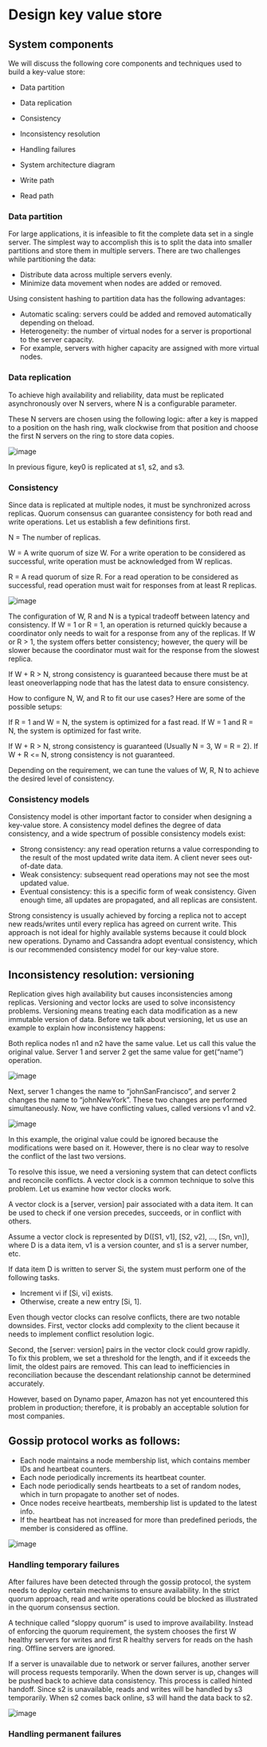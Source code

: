 # Design key value store 

## System components

We will discuss the following core components and techniques used to build a key-value store:

- Data partition
- Data replication
- Consistency
- Inconsistency resolution

- Handling failures
- System architecture diagram
- Write path
- Read path


### Data partition

For large applications, it is infeasible to fit the complete data set in a single server. The simplest way to accomplish this is to split the data into smaller partitions and store them in multiple servers. There are two challenges while partitioning the data:

- Distribute data across multiple servers evenly.
- Minimize data movement when nodes are added or removed.

Using consistent hashing to partition data has the following advantages:

- Automatic scaling: servers could be added and removed automatically depending on theload.
- Heterogeneity: the number of virtual nodes for a server is proportional to the server capacity. 
- For example, servers with higher capacity are assigned with more virtual nodes.


### Data replication

To achieve high availability and reliability, data must be replicated asynchronously over N servers, where N is a configurable parameter. 

These N servers are chosen using the following logic: after a key is mapped to a position on the hash ring, walk clockwise from that position and choose the first N servers on the ring to store data copies.

![image](https://user-images.githubusercontent.com/23625821/132938370-c850fedd-4830-4676-91ac-ca1401de9e8d.png)

In previous figure, key0 is replicated at s1, s2, and s3.

### Consistency

Since data is replicated at multiple nodes, it must be synchronized across replicas. Quorum consensus can guarantee consistency for both read and write operations. Let us establish a few definitions first.

N = The number of replicas. 

W = A write quorum of size W. For a write operation to be considered as successful, write operation must be acknowledged from W replicas.

R = A read quorum of size R. For a read operation to be considered as successful, read operation must wait for responses from at least R replicas.

![image](https://user-images.githubusercontent.com/23625821/132938428-0a0c0f34-414a-4a2a-983b-3f4b4cb1c8fe.png)

The configuration of W, R and N is a typical tradeoff between latency and consistency. If W = 1 or R = 1, an operation is returned quickly because a coordinator only needs to wait for a response from any of the replicas. If W or R > 1, the system offers better consistency; however, the query will be slower because the coordinator must wait for the response from the slowest replica.


If W + R > N, strong consistency is guaranteed because there must be at least oneoverlapping node that has the latest data to ensure consistency.

How to configure N, W, and R to fit our use cases? Here are some of the possible setups:

If R = 1 and W = N, the system is optimized for a fast read.
If W = 1 and R = N, the system is optimized for fast write.

If W + R > N, strong consistency is guaranteed (Usually N = 3, W = R = 2).
If W + R <= N, strong consistency is not guaranteed.

Depending on the requirement, we can tune the values of W, R, N to achieve the desired level of consistency.


### Consistency models

Consistency model is other important factor to consider when designing a key-value store. A consistency model defines the degree of data consistency, and a wide spectrum of possible consistency models exist:

- Strong consistency: any read operation returns a value corresponding to the result of the most updated write data item. A client never sees out-of-date data.
- Weak consistency: subsequent read operations may not see the most updated value.
- Eventual consistency: this is a specific form of weak consistency. Given enough time, all updates are propagated, and all replicas are consistent.


Strong consistency is usually achieved by forcing a replica not to accept new reads/writes until every replica has agreed on current write. This approach is not ideal for highly available systems because it could block new operations. Dynamo and Cassandra adopt eventual consistency, which is our recommended consistency model for our key-value store.

## Inconsistency resolution: versioning

Replication gives high availability but causes inconsistencies among replicas. Versioning and vector locks are used to solve inconsistency problems. Versioning means treating each data modification as a new immutable version of data. Before we talk about versioning, let us use an example to explain how inconsistency happens:


Both replica nodes n1 and n2 have the same value. Let us call this value the original value. Server 1 and server 2 get the same value for get(“name”) operation.

![image](https://user-images.githubusercontent.com/23625821/132976362-6d3e12b0-caf2-4a8a-a079-7123f1f1d493.png)

Next, server 1 changes the name to “johnSanFrancisco”, and server 2 changes the name to “johnNewYork”. These two changes are performed simultaneously. Now, we have conflicting values, called versions v1 and v2.

![image](https://user-images.githubusercontent.com/23625821/132976406-db04866d-c5f3-4fcb-a52a-30d1a4790513.png)

In this example, the original value could be ignored because the modifications were based on it. However, there is no clear way to resolve the conflict of the last two versions. 

To resolve this issue, we need a versioning system that can detect conflicts and reconcile conflicts. A vector clock is a common technique to solve this problem. Let us examine how vector clocks work.

A vector clock is a [server, version] pair associated with a data item. It can be used to check if one version precedes, succeeds, or in conflict with others.

Assume a vector clock is represented by D([S1, v1], [S2, v2], …, [Sn, vn]), where D is a data item, v1 is a version counter, and s1 is a server number, etc. 

If data item D is written to server Si, the system must perform one of the following tasks.

- Increment vi if [Si, vi] exists.
- Otherwise, create a new entry [Si, 1].

Even though vector clocks can resolve conflicts, there are two notable downsides. First, vector clocks add complexity to the client because it needs to implement conflict resolution logic.

Second, the [server: version] pairs in the vector clock could grow rapidly. To fix this problem, we set a threshold for the length, and if it exceeds the limit, the oldest pairs are removed. This can lead to inefficiencies in reconciliation because the descendant relationship cannot be determined accurately. 

However, based on Dynamo paper, Amazon has not yet encountered this problem in production; therefore, it is probably an acceptable solution for most companies.


## Gossip protocol works as follows:
- Each node maintains a node membership list, which contains member IDs and heartbeat counters.
- Each node periodically increments its heartbeat counter.
- Each node periodically sends heartbeats to a set of random nodes, which in turn propagate to another set of nodes.
- Once nodes receive heartbeats, membership list is updated to the latest info.
- If the heartbeat has not increased for more than predefined periods, the member is considered as offline.


![image](https://user-images.githubusercontent.com/23625821/132976753-a62831a7-f758-418e-af36-93316085a410.png)

### Handling temporary failures

After failures have been detected through the gossip protocol, the system needs to deploy certain mechanisms to ensure availability. In the strict quorum approach, read and write operations could be blocked as illustrated in the quorum consensus section.

A technique called “sloppy quorum” is used to improve availability. Instead of enforcing the quorum requirement, the system chooses the first W healthy servers for writes and first R healthy servers for reads on the hash ring. Offline servers are ignored.

If a server is unavailable due to network or server failures, another server will process requests temporarily. When the down server is up, changes will be pushed back to achieve data consistency. This process is called hinted handoff. Since s2 is unavailable, reads and writes will be handled by s3 temporarily. When s2 comes back online, s3 will hand the data back to s2.

![image](https://user-images.githubusercontent.com/23625821/132976820-8ec8fdfb-e349-4564-b2e8-da4ba7a43983.png)

### Handling permanent failures





